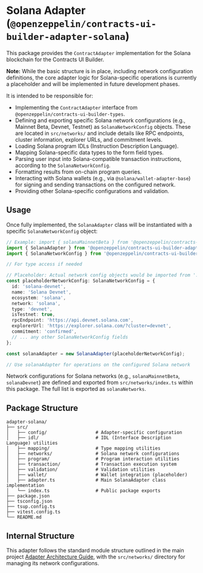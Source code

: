 # Solana Adapter (`@openzeppelin/contracts-ui-builder-adapter-solana`)

This package provides the `ContractAdapter` implementation for the Solana blockchain for the Contracts UI Builder.

**Note:** While the basic structure is in place, including network configuration definitions, the core adapter logic for Solana-specific operations is currently a placeholder and will be implemented in future development phases.

It is intended to be responsible for:

- Implementing the `ContractAdapter` interface from `@openzeppelin/contracts-ui-builder-types`.
- Defining and exporting specific Solana network configurations (e.g., Mainnet Beta, Devnet, Testnet) as `SolanaNetworkConfig` objects. These are located in `src/networks/` and include details like RPC endpoints, cluster information, explorer URLs, and commitment levels.
- Loading Solana program IDLs (Instruction Description Language).
- Mapping Solana-specific data types to the form field types.
- Parsing user input into Solana-compatible transaction instructions, according to the `SolanaNetworkConfig`.
- Formatting results from on-chain program queries.
- Interacting with Solana wallets (e.g., via `@solana/wallet-adapter-base`) for signing and sending transactions on the configured network.
- Providing other Solana-specific configurations and validation.

## Usage

Once fully implemented, the `SolanaAdapter` class will be instantiated with a specific `SolanaNetworkConfig` object:

```typescript
// Example: import { solanaMainnetBeta } from '@openzeppelin/contracts-ui-builder-adapter-solana';
import { SolanaAdapter } from '@openzeppelin/contracts-ui-builder-adapter-solana';
import { SolanaNetworkConfig } from '@openzeppelin/contracts-ui-builder-types';

// For type access if needed

// Placeholder: Actual network config objects would be imported from './networks'
const placeholderNetworkConfig: SolanaNetworkConfig = {
  id: 'solana-devnet',
  name: 'Solana Devnet',
  ecosystem: 'solana',
  network: 'solana',
  type: 'devnet',
  isTestnet: true,
  rpcEndpoint: 'https://api.devnet.solana.com',
  explorerUrl: 'https://explorer.solana.com/?cluster=devnet',
  commitment: 'confirmed',
  // ... any other SolanaNetworkConfig fields
};

const solanaAdapter = new SolanaAdapter(placeholderNetworkConfig);

// Use solanaAdapter for operations on the configured Solana network
```

Network configurations for Solana networks (e.g., `solanaMainnetBeta`, `solanaDevnet`) are defined and exported from `src/networks/index.ts` within this package. The full list is exported as `solanaNetworks`.

## Package Structure

```text
adapter-solana/
├── src/
│   ├── config/                  # Adapter-specific configuration
│   ├── idl/                     # IDL (Interface Description Language) utilities
│   ├── mapping/                 # Type mapping utilities
│   ├── networks/                # Solana network configurations
│   ├── program/                 # Program interaction utilities
│   ├── transaction/             # Transaction execution system
│   ├── validation/              # Validation utilities
│   ├── wallet/                  # Wallet integration (placeholder)
│   ├── adapter.ts               # Main SolanaAdapter class implementation
│   └── index.ts                 # Public package exports
├── package.json
├── tsconfig.json
├── tsup.config.ts
├── vitest.config.ts
└── README.md
```

## Internal Structure

This adapter follows the standard module structure outlined in the main project [Adapter Architecture Guide](../../docs/ADAPTER_ARCHITECTURE.md), with the `src/networks/` directory for managing its network configurations.
